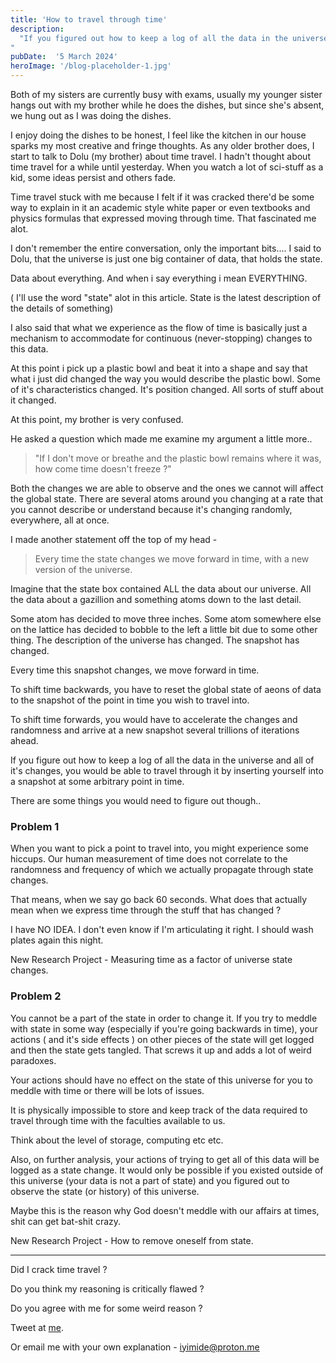```yaml
---
title: 'How to travel through time'
description:
  "If you figured out how to keep a log of all the data in the universe, and kept snapshots of it everytime something changed, you may become able to travel through time.
"
pubDate:  '5 March 2024'
heroImage: '/blog-placeholder-1.jpg'
---
```


Both of my sisters are currently busy with exams, usually my younger sister hangs out with my
brother while he does the dishes, but since she's absent, we hung out as I was doing the dishes.

I enjoy doing the dishes to be honest, I feel like the kitchen in our house sparks my most creative
and fringe thoughts. As any older brother does, I start to talk to Dolu (my brother) about time
travel. I hadn't thought about time travel for a while until yesterday. When you watch a lot of
sci-stuff as a kid, some ideas persist and others fade.

Time travel stuck with me because I felt if it was cracked there'd be some way to explain in it an
academic style white paper or even textbooks and physics formulas that expressed moving through
time. That fascinated me alot.

I don't remember the entire conversation, only the important bits.... I said to Dolu, that the
universe is just one big container of data, that holds the state.

Data about everything. And when i say everything i mean EVERYTHING.

( I'll use the word "state" alot in this article. State is the latest description of the details of
something)

I also said that what we experience as the flow of time is basically just a mechanism to accommodate
for continuous (never-stopping) changes to this data.

At this point i pick up a plastic bowl and beat it into a shape and say that what i just did changed
the way you would describe the plastic bowl. Some of it's characteristics changed. It's position
changed. All sorts of stuff about it changed.

At this point, my brother is very confused.

He asked a question which made me examine my argument a little more..

> "If I don't move or breathe and the plastic bowl remains where it was, how come time doesn't
> freeze ?"

Both the changes we are able to observe and the ones we cannot will affect the global state. There
are several atoms around you changing at a rate that you cannot describe or understand because it's
changing randomly, everywhere, all at once.

I made another statement off the top of my head -

> Every time the state changes we move forward in time, with a new version of the universe.

Imagine that the state box contained ALL the data about our universe. All the data about a gazillion
and something atoms down to the last detail.

Some atom has decided to move three inches. Some atom somewhere else on the lattice has decided to
bobble to the left a little bit due to some other thing. The description of the universe has
changed. The snapshot has changed.

Every time this snapshot changes, we move forward in time.

To shift time backwards, you have to reset the global state of aeons of data to the snapshot of the
point in time you wish to travel into.

To shift time forwards, you would have to accelerate the changes and randomness and arrive at a new
snapshot several trillions of iterations ahead.

If you figure out how to keep a log of all the data in the universe and all of it's changes, you
would be able to travel through it by inserting yourself into a snapshot at some arbitrary point in
time.

There are some things you would need to figure out though..

### Problem 1

When you want to pick a point to travel into, you might experience some hiccups. Our human
measurement of time does not correlate to the randomness and frequency of which we actually
propagate through state changes.

That means, when we say go back 60 seconds. What does that actually mean when we express time
through the stuff that has changed ?

I have NO IDEA. I don't even know if I'm articulating it right. I should wash plates again this
night.

New Research Project - Measuring time as a factor of universe state changes.

### Problem 2

You cannot be a part of the state in order to change it. If you try to meddle with state in some way
(especially if you're going backwards in time), your actions ( and it's side effects ) on other
pieces of the state will get logged and then the state gets tangled. That screws it up and adds a
lot of weird paradoxes.

Your actions should have no effect on the state of this universe for you to meddle with time or
there will be lots of issues.

It is physically impossible to store and keep track of the data required to travel through time with
the faculties available to us.

Think about the level of storage, computing etc etc.

Also, on further analysis, your actions of trying to get all of this data will be logged as a state
change. It would only be possible if you existed outside of this universe (your data is not a part
of state) and you figured out to observe the state (or history) of this universe.

Maybe this is the reason why God doesn't meddle with our affairs at times, shit can get bat-shit
crazy.

New Research Project - How to remove oneself from state.

---

Did I crack time travel ?

Do you think my reasoning is critically flawed ?

Do you agree with me for some weird reason ?

Tweet at [me]("https://twitter.com/iyifrr").

Or email me with your own explanation - iyimide@proton.me
